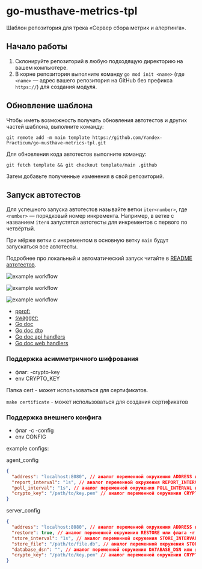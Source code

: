 # go-musthave-metrics-tpl

Шаблон репозитория для трека «Сервер сбора метрик и алертинга».

## Начало работы

1. Склонируйте репозиторий в любую подходящую директорию на вашем компьютере.
2. В корне репозитория выполните команду `go mod init <name>` (где `<name>` — адрес вашего репозитория на GitHub без префикса `https://`) для создания модуля.

## Обновление шаблона

Чтобы иметь возможность получать обновления автотестов и других частей шаблона, выполните команду:

```
git remote add -m main template https://github.com/Yandex-Practicum/go-musthave-metrics-tpl.git
```

Для обновления кода автотестов выполните команду:

```
git fetch template && git checkout template/main .github
```

Затем добавьте полученные изменения в свой репозиторий.

## Запуск автотестов

Для успешного запуска автотестов называйте ветки `iter<number>`, где `<number>` — порядковый номер инкремента. Например, в ветке с названием `iter4` запустятся автотесты для инкрементов с первого по четвёртый.

При мёрже ветки с инкрементом в основную ветку `main` будут запускаться все автотесты.

Подробнее про локальный и автоматический запуск читайте в [README автотестов](https://github.com/Yandex-Practicum/go-autotests).


![example workflow](https://github.com/Bloodlog/metrics/actions/workflows/.github/workflows/golangci-lint.yml/badge.svg?event=push)

![example workflow](https://github.com/Bloodlog/metrics/actions/workflows/.github/workflows/mertricstest.yml/badge.svg?event=push)

![example workflow](https://github.com/Bloodlog/metrics/actions/workflows/.github/workflows/statictest.yml/badge.svg?event=push)

* [pprof:](http://127.0.0.1:6060/debug/pprof/)
* [swagger:](http://127.0.0.1:8080/swagger/index.html#/)
* [Go doc](http://localhost:8081/)
* [Go doc dto](http://127.0.0.1:8081/pkg/metrics/internal/server/dto/)
* [Go doc api handlers](http://127.0.0.1:8081/pkg/metrics/internal/server/handlers/api/)
* [Go doc web handlers](http://localhost:8081/pkg/metrics/internal/server/handlers/web/)

 
### Поддержка асимметричного шифрования
* флаг: -crypto-key 
* env CRYPTO_KEY

Папка cert - может использоваться для сертификатов.

``` make certificate ``` - может использоваться для создания сертификатов


### Поддержка внешнего конфига
* флаг -c -config
* env CONFIG 

example configs:

agent_config
```json
{
  "address": "localhost:8080", // аналог переменной окружения ADDRESS или флага -a
  "report_interval": "1s", // аналог переменной окружения REPORT_INTERVAL или флага -r
  "poll_interval": "1s", // аналог переменной окружения POLL_INTERVAL или флага -p
  "crypto_key": "/path/to/key.pem" // аналог переменной окружения CRYPTO_KEY или флага -crypto-key
}
```

server_config
```json
{
  "address": "localhost:8080", // аналог переменной окружения ADDRESS или флага -a
  "restore": true, // аналог переменной окружения RESTORE или флага -r
  "store_interval": "1s", // аналог переменной окружения STORE_INTERVAL или флага -i
  "store_file": "/path/to/file.db", // аналог переменной окружения STORE_FILE или -f
  "database_dsn": "", // аналог переменной окружения DATABASE_DSN или флага -d
  "crypto_key": "/path/to/key.pem" // аналог переменной окружения CRYPTO_KEY или флага -crypto-key
} 
```